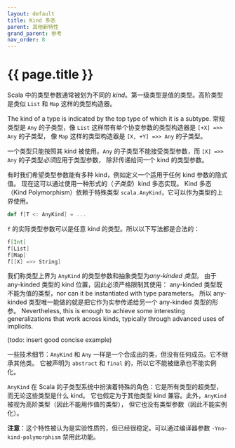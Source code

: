 ```yaml
---
layout: default
title: Kind 多态
parent: 其他新特性
grand_parent: 参考
nav_order: 8
---
```


# {{ page.title }}

Scala 中的类型参数通常被划为不同的 *kind*。第一级类型是值的类型。高阶类型是类似 `List` 和 `Map` 这样的类型构造器。


The kind of a type is indicated by the top type of which it is a subtype. 
常规类型是 `Any` 的子类型，像 `List` 这样带有单个协变参数的类型构造器是 `[+X] =>> Any` 的子类型，
像 `Map` 这样的类型构造器是 `[X, +Y] =>> Any` 的子类型。

一个类型只能按照其 kind 被使用。`Any` 的子类型不能接受类型参数，而 `[X] =>> Any` 的子类型*必须*应用于类型参数，
除非传递给同一个 kind 的类型参数。

有时我们希望类型参数能有多种 kind，例如定义一个适用于任何 kind 参数的隐式值。
现在这可以通过使用一种形式的（*子类型*）kind 多态实现。
Kind 多态（Kind Polymorphism）依赖于特殊类型 `scala.AnyKind`，它可以作为类型的上界使用。

```scala
def f[T <: AnyKind] = ...
```

`f` 的实际类型参数可以是任意 kind 的类型。所以以下写法都是合法的：

```scala
f[Int]
f[List]
f[Map]
f[[X] =>> String]
```

我们称类型上界为 `AnyKind` 的类型参数和抽象类型为*any-kinded 类型*。
由于 any-kinded 类型的 kind 位置，因此必须严格限制其使用：
any-kinded 类型既不能为值的类型，nor can it be instantiated with type parameters。
所以 any-kinded 类型唯一能做的就是把它作为实参传递给另一个 any-kinded 类型的形参。
Nevertheless, this is enough to achieve some interesting generalizations that work across kinds, typically
through advanced uses of implicits.

(todo: insert good concise example)

一些技术细节：`AnyKind` 和 `Any` 一样是一个合成出的类，但没有任何成员。它不继承其他类。
它被声明为 `abstract` 和 `final` 的，所以它不能被继承也不能实例化。

`AnyKind` 在 Scala 的子类型系统中扮演着特殊的角色：它是所有类型的超类型，而无论这些类型是什么 kind。
它也假定为于其他类型 kind 兼容。此外，`AnyKind` 被视为高阶类型（因此不能用作值的类型），
但它也没有类型参数（因此不能实例化）。

**注意**：这个特性被认为是实验性质的，但已经很稳定。可以通过编译器参数 `-Yno-kind-polymorphism` 禁用此功能。
